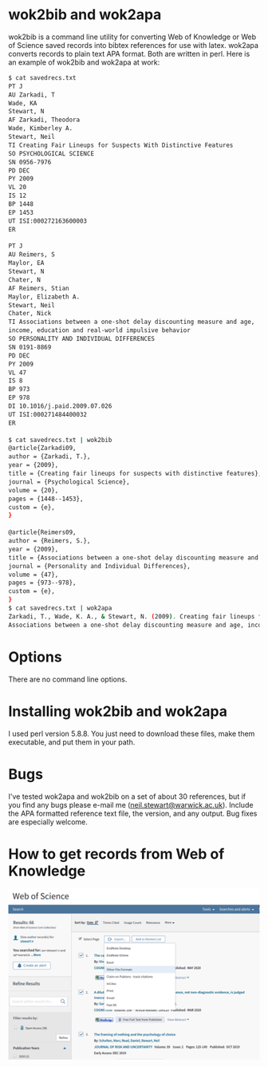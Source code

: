 # wok2bib and wok2apa

wok2bib is a command line utility for converting Web of Knowledge or Web of Science saved records into bibtex references for use with latex. wok2apa converts records to plain text APA format. Both are written in perl. Here is an example of wok2bib and wok2apa at work:

```bash
$ cat savedrecs.txt
PT J
AU Zarkadi, T
Wade, KA
Stewart, N
AF Zarkadi, Theodora
Wade, Kimberley A.
Stewart, Neil
TI Creating Fair Lineups for Suspects With Distinctive Features
SO PSYCHOLOGICAL SCIENCE
SN 0956-7976
PD DEC
PY 2009
VL 20
IS 12
BP 1448
EP 1453
UT ISI:000272163600003
ER

PT J
AU Reimers, S
Maylor, EA
Stewart, N
Chater, N
AF Reimers, Stian
Maylor, Elizabeth A.
Stewart, Neil
Chater, Nick
TI Associations between a one-shot delay discounting measure and age,
income, education and real-world impulsive behavior
SO PERSONALITY AND INDIVIDUAL DIFFERENCES
SN 0191-8869
PD DEC
PY 2009
VL 47
IS 8
BP 973
EP 978
DI 10.1016/j.paid.2009.07.026
UT ISI:000271484400032
ER

$ cat savedrecs.txt | wok2bib
@article{Zarkadi09,
author = {Zarkadi, T.},
year = {2009},
title = {Creating fair lineups for suspects with distinctive features},
journal = {Psychological Science},
volume = {20},
pages = {1448--1453},
custom = {e},
}

@article{Reimers09,
author = {Reimers, S.},
year = {2009},
title = {Associations between a one-shot delay discounting measure and age, income, education and real-world impulsive behavior},
journal = {Personality and Individual Differences},
volume = {47},
pages = {973--978},
custom = {e},
}
$ cat savedrecs.txt | wok2apa
Zarkadi, T., Wade, K. A., & Stewart, N. (2009). Creating fair lineups for suspects with distinctive features. Psychological Science, 20, 1448-1453. Reimers, S., Maylor, E. A., Stewart, N., & Chater, N. (2009).
Associations between a one-shot delay discounting measure and age, income, education and real-world impulsive behavior. Personality and Individual Differences, 47, 973-978.
```

# Options

There are no command line options.

# Installing wok2bib and wok2apa

I used perl version 5.8.8. You just need to download these files, make them executable, and put them in your path.

# Bugs

I've tested wok2apa and wok2bib on a set of about 30 references, but if you find any bugs please e-mail me (neil.stewart@warwick.ac.uk). Include the APA formatted reference text file, the version, and any output. Bug fixes are especially welcome.

# How to get records from Web of Knowledge

![wok_screenshot.png](wok_screenshot.png)
